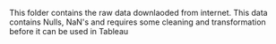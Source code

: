 This folder contains the raw data downlaoded from internet. This data contains Nulls, NaN's and requires some cleaning and transformation before it can be used in Tableau
